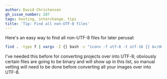 ```yaml
---
author: David Christensen
gh_issue_number: 287
tags: hosting, interchange, tips
title: 'Tip: Find all non-UTF-8 files'
---
```




Here's an easy way to find all non-UTF-8 files for later perusal:

```bash
find . -type f | xargs -I {} bash -c "iconv -f utf-8 -t utf-16 {} &>/dev/null || echo {}" > utf8_fail
```

I've needed this before for converting projects over into UTF-8; obviously certain files are going to be binary and will show up in this list, so manual vetting will need to be done before converting all your images over into UTF-8.


